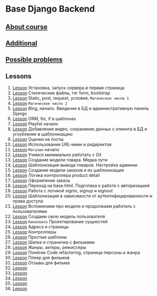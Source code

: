 # Base Django Backend

## [About course](lessons/additionally/about.md)
## [Additional](lessons/additionally/additionally.md)
## [Possible problems](lessons/additionally/possible_problems.md)

## Lessons
1.  [Lesson](lessons/lesson-1/tutorial.md)  Установка, запуск сервера и первая страница
2.  [Lesson](lessons/lesson-2/tutorial.md)  Статические файлы, тэг form, bootstrap
3.  [Lesson](lessons/lesson-3/tutorial.md)  Static, post, request, условия, `Магическое число 1`
4.  [Lesson](lessons/lesson-4/tutorial.md)  `Магическое число 2`
5.  [Lesson](lessons/lesson-5/tutorial.md)  Blog, начало. Введение в БД и административную панель Django
6.  [Lesson](lessons/lesson-6/tutorial.md)  ORM, for, if в шаблонах
7.  [Lesson](lessons/lesson-7/tutorial.md)  Playlist начало
8.  [Lesson](lessons/lesson-8/tutorial.md)  Добавление видео, сохранение данных с клиента в БД и углубление в шаблонизацию
9.  [Lesson](lessons/lesson-9/tutorial.md)  Оценки на посты
10. [Lesson](lessons/lesson-10/tutorial.md) Использование URL-имен и редиректов
11. [Lesson](lessons/lesson-11/first.md) `Магазин` начало
12. [Lesson](lessons/lesson-12/tutorial.md) Учимся минимально работать с Git
13. [Lesson](lessons/lesson-13/tutorial.md) Создание модели товара. Медиа пути
14. [Lesson](lessons/lesson-14/tutorial.md) Шаблонизация вывода товаров. Настройка админки
15. [Lesson](lessons/lesson-15/tutorial.md) Создание модели заказов и их шаблонизация
16. [Lesson](lessons/lesson-16/tutorial.md) Логика контроллера product detail
17. [Lesson](lessons/lesson-17/tutorial.md) Оформление заказа
18. [Lesson](lessons/lesson-18/tutorial.md) Переход на base.html. Подготвка к работе с авторизацией
19. [Lesson](lessons/lesson-19/tutorial.md) Работа с логикой signin, signup и signout
20. [Lesson](lessons/lesson-20/tutorial.md) Шаблонизация в зависимости от аутентифицированности и права доступа
21. [Lesson](lessons/lesson-21/tutorial.md) Вспоминаем про модели и продолжаем работать с пользователями
22. [Lesson](lessons/lesson-22/tutorial.md) Создаем свою модель пользователя
23. [Lesson](lessons/lesson-23/tutorial.md) `Кинопоиск` Проектирование сущностей
24. [Lesson](lessons/lesson-24/tutorial.md) Адреса и страницы
25. [Lesson](lessons/lesson-25/tutorial.md) Контроллеры
26. [Lesson](lessons/lesson-26/tutorial.md) Простые шаблоны
27. [Lesson](lessons/lesson-27/tutorial.md) Шапка и страничка с фильмами
28. [Lesson](lessons/lesson-28/tutorial.md) Жанры, актеры, режиссеры
29. [Lesson](lessons/lesson-29/tutorial.md) Понятие Code refactoring, страница персоны и жанра
30. [Lesson](lessons/lesson-30/tutorial.md) Плеер для фильмов
31. [Lesson](lessons/lesson-31/tutorial.md) Отзывы для фильма
32. [Lesson](lessons/lesson-32/tutorial.md) 
33. [Lesson](lessons/lesson-33/tutorial.md) 
34. [Lesson](lessons/lesson-34/tutorial.md) 
35. [Lesson](lessons/lesson-35/tutorial.md) 
36. [Lesson](lessons/lesson-36/tutorial.md) 
